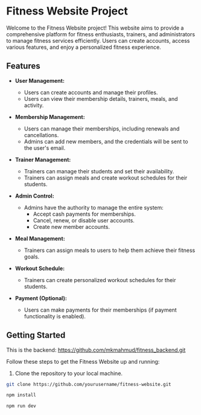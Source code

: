 # Fitness Website Project

Welcome to the Fitness Website project! This website aims to provide a comprehensive platform for fitness enthusiasts, trainers, and administrators to manage fitness services efficiently. Users can create accounts, access various features, and enjoy a personalized fitness experience.

## Features

- **User Management:**
  - Users can create accounts and manage their profiles.
  - Users can view their membership details, trainers, meals, and activity.

- **Membership Management:**
  - Users can manage their memberships, including renewals and cancellations.
  - Admins can add new members, and the credentials will be sent to the user's email.

- **Trainer Management:**
  - Trainers can manage their students and set their availability.
  - Trainers can assign meals and create workout schedules for their students.

- **Admin Control:**
  - Admins have the authority to manage the entire system:
    - Accept cash payments for memberships.
    - Cancel, renew, or disable user accounts.
    - Create new member accounts.

- **Meal Management:**
  - Trainers can assign meals to users to help them achieve their fitness goals.

- **Workout Schedule:**
  - Trainers can create personalized workout schedules for their students.

- **Payment (Optional):**
  - Users can make payments for their memberships (if payment functionality is enabled).

## Getting Started

This is the backend: https://github.com/mkmahmud/fitness_backend.git

Follow these steps to get the Fitness Website up and running:

1. Clone the repository to your local machine.

```bash
git clone https://github.com/yourusername/fitness-website.git

npm install

npm run dev 

